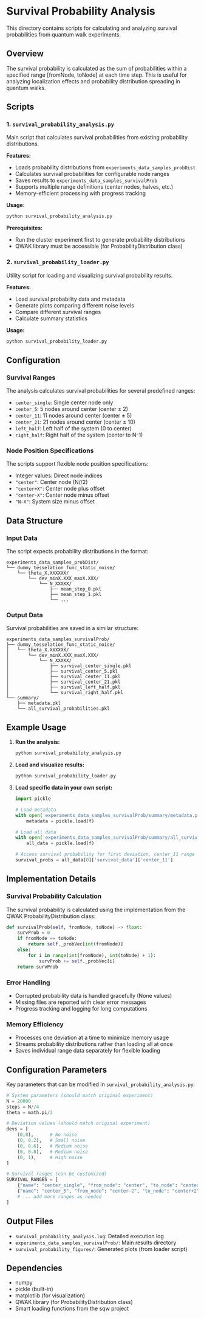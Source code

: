 # Survival Probability Analysis

This directory contains scripts for calculating and analyzing survival probabilities from quantum walk experiments.

## Overview

The survival probability is calculated as the sum of probabilities within a specified range [fromNode, toNode] at each time step. This is useful for analyzing localization effects and probability distribution spreading in quantum walks.

## Scripts

### 1. `survival_probability_analysis.py`
Main script that calculates survival probabilities from existing probability distributions.

**Features:**
- Loads probability distributions from `experiments_data_samples_probDist`
- Calculates survival probabilities for configurable node ranges
- Saves results to `experiments_data_samples_survivalProb`
- Supports multiple range definitions (center nodes, halves, etc.)
- Memory-efficient processing with progress tracking

**Usage:**
```bash
python survival_probability_analysis.py
```

**Prerequisites:**
- Run the cluster experiment first to generate probability distributions
- QWAK library must be accessible (for ProbabilityDistribution class)

### 2. `survival_probability_loader.py`
Utility script for loading and visualizing survival probability results.

**Features:**
- Load survival probability data and metadata
- Generate plots comparing different noise levels
- Compare different survival ranges
- Calculate summary statistics

**Usage:**
```bash
python survival_probability_loader.py
```

## Configuration

### Survival Ranges
The analysis calculates survival probabilities for several predefined ranges:

- `center_single`: Single center node only
- `center_5`: 5 nodes around center (center ± 2)
- `center_11`: 11 nodes around center (center ± 5)
- `center_21`: 21 nodes around center (center ± 10)
- `left_half`: Left half of the system (0 to center)
- `right_half`: Right half of the system (center to N-1)

### Node Position Specifications
The scripts support flexible node position specifications:
- Integer values: Direct node indices
- `"center"`: Center node (N//2)
- `"center+X"`: Center node plus offset
- `"center-X"`: Center node minus offset
- `"N-X"`: System size minus offset

## Data Structure

### Input Data
The script expects probability distributions in the format:
```
experiments_data_samples_probDist/
└── dummy_tesselation_func_static_noise/
    └── theta_X.XXXXXX/
        └── dev_minX.XXX_maxX.XXX/
            └── N_XXXXX/
                ├── mean_step_0.pkl
                ├── mean_step_1.pkl
                └── ...
```

### Output Data
Survival probabilities are saved in a similar structure:
```
experiments_data_samples_survivalProb/
├── dummy_tesselation_func_static_noise/
│   └── theta_X.XXXXXX/
│       └── dev_minX.XXX_maxX.XXX/
│           └── N_XXXXX/
│               ├── survival_center_single.pkl
│               ├── survival_center_5.pkl
│               ├── survival_center_11.pkl
│               ├── survival_center_21.pkl
│               ├── survival_left_half.pkl
│               └── survival_right_half.pkl
└── summary/
    ├── metadata.pkl
    └── all_survival_probabilities.pkl
```

## Example Usage

1. **Run the analysis:**
   ```bash
   python survival_probability_analysis.py
   ```

2. **Load and visualize results:**
   ```bash
   python survival_probability_loader.py
   ```

3. **Load specific data in your own script:**
   ```python
   import pickle
   
   # Load metadata
   with open('experiments_data_samples_survivalProb/summary/metadata.pkl', 'rb') as f:
       metadata = pickle.load(f)
   
   # Load all data
   with open('experiments_data_samples_survivalProb/summary/all_survival_probabilities.pkl', 'rb') as f:
       all_data = pickle.load(f)
   
   # Access survival probability for first deviation, center_11 range
   survival_probs = all_data[0]['survival_data']['center_11']
   ```

## Implementation Details

### Survival Probability Calculation
The survival probability is calculated using the implementation from the QWAK ProbabilityDistribution class:

```python
def survivalProb(self, fromNode, toNode) -> float:
    survProb = 0
    if fromNode == toNode:
        return self._probVec[int(fromNode)]
    else:
        for i in range(int(fromNode), int(toNode) + 1):
            survProb += self._probVec[i]
    return survProb
```

### Error Handling
- Corrupted probability data is handled gracefully (None values)
- Missing files are reported with clear error messages
- Progress tracking and logging for long computations

### Memory Efficiency
- Processes one deviation at a time to minimize memory usage
- Streams probability distributions rather than loading all at once
- Saves individual range data separately for flexible loading

## Configuration Parameters

Key parameters that can be modified in `survival_probability_analysis.py`:

```python
# System parameters (should match original experiment)
N = 20000
steps = N//4
theta = math.pi/3

# Deviation values (should match original experiment)
devs = [
    (0,0),      # No noise
    (0, 0.2),   # Small noise
    (0, 0.6),   # Medium noise
    (0, 0.8),   # Medium noise
    (0, 1),     # High noise
]

# Survival ranges (can be customized)
SURVIVAL_RANGES = [
    {"name": "center_single", "from_node": "center", "to_node": "center"},
    {"name": "center_5", "from_node": "center-2", "to_node": "center+2"},
    # ... add more ranges as needed
]
```

## Output Files

- `survival_probability_analysis.log`: Detailed execution log
- `experiments_data_samples_survivalProb/`: Main results directory
- `survival_probability_figures/`: Generated plots (from loader script)

## Dependencies

- numpy
- pickle (built-in)
- matplotlib (for visualization)
- QWAK library (for ProbabilityDistribution class)
- Smart loading functions from the sqw project
